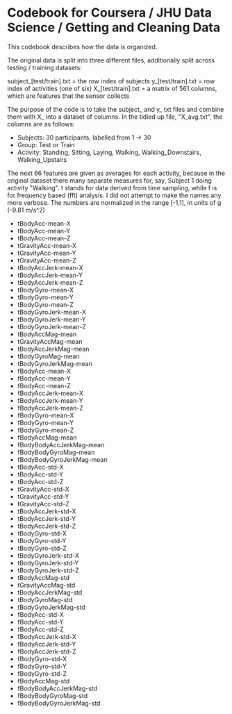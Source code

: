 # Codebook for Coursera / JHU Data Science / Getting and Cleaning Data

This codebook describes how the data is organized.

The original data is split into three different files, additionally split across testing / training datasets:

subject_[test/train].txt = the row index of subjects
y_[test/train].txt = row index of activities (one of six)
X_[test/train].txt = a matrix of 561 columns, which are features that the sensor collects

The purpose of the code is to take the subject_ and y_ txt files and combine them with X_ into a dataset of columns. In the tidied up file, "X_avg.txt", the columns are as follows:

* Subjects: 30 participants, labelled from 1 -> 30
* Group: Test or Train
* Activity: Standing, Sitting, Laying, Walking, Walking_Downstairs, Walking_Upstairs

The next 66 features are given as averages for each activity, because in the original dataset there many separate measures for, say, Subject 1 doing activity "Walking". t stands for data derived from time sampling, while f is for frequency based (fft) analysis. I did not attempt to make the names any more verbose. The numbers are normalized in the range [-1,1], in units of g (-9.81 m/s^2)

* tBodyAcc-mean-X 
* tBodyAcc-mean-Y 
* tBodyAcc-mean-Z 
* tGravityAcc-mean-X 
* tGravityAcc-mean-Y 
* tGravityAcc-mean-Z 
* tBodyAccJerk-mean-X 
* tBodyAccJerk-mean-Y 
* tBodyAccJerk-mean-Z 
* tBodyGyro-mean-X 
* tBodyGyro-mean-Y 
* tBodyGyro-mean-Z
* tBodyGyroJerk-mean-X 
* tBodyGyroJerk-mean-Y 
* tBodyGyroJerk-mean-Z 
* tBodyAccMag-mean 
* tGravityAccMag-mean 
* tBodyAccJerkMag-mean 
* tBodyGyroMag-mean 
* tBodyGyroJerkMag-mean 
* fBodyAcc-mean-X 
* fBodyAcc-mean-Y 
* fBodyAcc-mean-Z 
* fBodyAccJerk-mean-X 
* fBodyAccJerk-mean-Y 
* fBodyAccJerk-mean-Z 
* fBodyGyro-mean-X 
* fBodyGyro-mean-Y 
* fBodyGyro-mean-Z 
* fBodyAccMag-mean 
* fBodyBodyAccJerkMag-mean 
* fBodyBodyGyroMag-mean 
* fBodyBodyGyroJerkMag-mean 
* tBodyAcc-std-X 
* tBodyAcc-std-Y
* tBodyAcc-std-Z
* tGravityAcc-std-X
* tGravityAcc-std-Y
* tGravityAcc-std-Z
* tBodyAccJerk-std-X
* tBodyAccJerk-std-Y
* tBodyAccJerk-std-Z 
* tBodyGyro-std-X 
* tBodyGyro-std-Y 
* tBodyGyro-std-Z 
* tBodyGyroJerk-std-X
* tBodyGyroJerk-std-Y
* tBodyGyroJerk-std-Z
* tBodyAccMag-std
* tGravityAccMag-std
* tBodyAccJerkMag-std
* tBodyGyroMag-std 
* tBodyGyroJerkMag-std
* fBodyAcc-std-X
* fBodyAcc-std-Y 
* fBodyAcc-std-Z 
* fBodyAccJerk-std-X 
* fBodyAccJerk-std-Y 
* fBodyAccJerk-std-Z 
* fBodyGyro-std-X 
* fBodyGyro-std-Y 
* fBodyGyro-std-Z 
* fBodyAccMag-std 
* fBodyBodyAccJerkMag-std 
* fBodyBodyGyroMag-std 
* fBodyBodyGyroJerkMag-std

